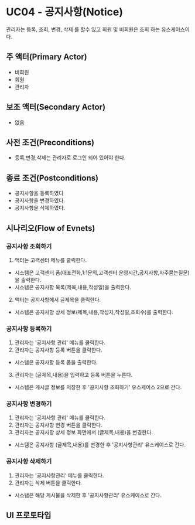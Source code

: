 # UC04 - 공지사항(Notice)
관리자는 등록, 조회, 변경, 삭제 를 할수 있고
회원 및 비회원은 조회 하는 유스케이스이다.

## 주 액터(Primary Actor)
- 비회원
- 회원
- 관리자
## 보조 액터(Secondary Actor)
- 없음

## 사전 조건(Preconditions)
- 등록,변경,삭제는 관리자로 로그인 되어 있어야 한다.

## 종료 조건(Postconditions)
- 공지사항을 등록하였다
- 공지사항을 변경하였다.
- 공지사항을 삭제하였다.

## 시나리오(Flow of Evnets)

### 공지사항 조회하기

1. 액터는 고객센터 메뉴를 클릭한다.
- 시스템은 고객센터 폼(대표전화,1:1문의,고객센터 운영시간,공지사항,자주묻는질문)을 출력한다.
- 시스템은 공지사항 목록(제목,내용,작성일)을 출력한다.
2. 액터는 공지사항에서 글제목을 클릭한다.
- 시스템은 공지사항 상세 정보(제목,내용,작성자,작성일,조회수)를 출력한다.

### 공지사항 등록하기 

1. 관리자는 '공지사항 관리' 메뉴를 클릭한다.
2. 관리자는 공지사항 등록 버튼을 클릭한다.
- 시스템은 공지사항 등록 폼을 출력한다.
3. 관리자는 (글제목,내용)을 입력하고 등록 버튼을 누른다.
- 시스템은 게시글 정보를 저장한 후 '공지사항 조회하기' 유스케이스 2으로 간다.

### 공지사항 변경하기

1. 관리자는 '공지사항 관리' 메뉴를 클릭한다.
2. 관리자는 공지사항 변경 버튼을 클릭한다.
3. 관리자는 공지사항 상세 정보 화면에서 (글제목,내용)을 변경한다.
- 시스템은 공지사항 (글제목,내용)를 변경한 후 '공지사항관리' 유스케이스로 간다.

### 공지사항 삭제하기

1. 관리자는 '공지사항관리' 메뉴를 클릭한다.
2. 관리자는  삭제 버튼을 클릭한다.
- 시스템은 해당 게시물을 삭제한 후 '공지사항관리' 유스케이스로 간다.

## UI 프로토타입
###